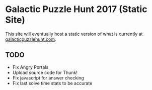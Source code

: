 # Galactic Puzzle Hunt 2017 (Static Site)

This site will eventually host a static version of what is currently at [galacticpuzzlehunt.com](https://galacticpuzzlehunt.com).

## TODO

* Fix Angry Portals
* Upload source code for Thunk!
* Fix javascript for answer checking
* Fix last solve time stats to be accurate
